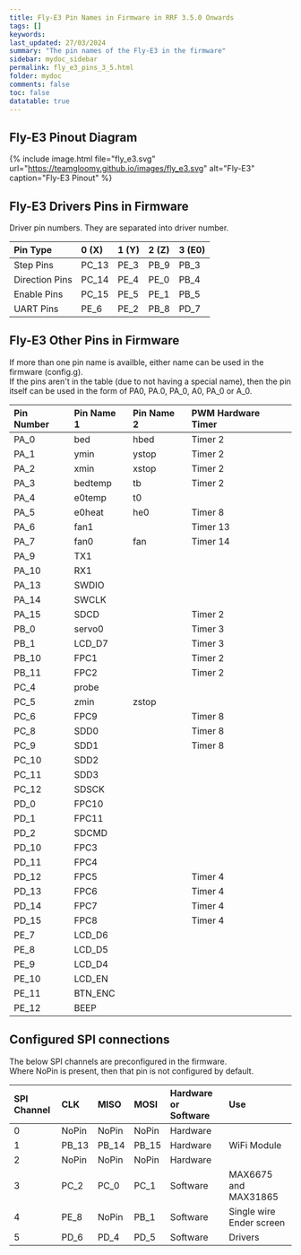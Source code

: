 ```yaml
---
title: Fly-E3 Pin Names in Firmware in RRF 3.5.0 Onwards
tags: []
keywords: 
last_updated: 27/03/2024
summary: "The pin names of the Fly-E3 in the firmware"
sidebar: mydoc_sidebar
permalink: fly_e3_pins_3_5.html
folder: mydoc
comments: false
toc: false
datatable: true
---
```


## Fly-E3 Pinout Diagram

{% include image.html file="fly_e3.svg" url="https://teamgloomy.github.io/images/fly_e3.svg" alt="Fly-E3" caption="Fly-E3 Pinout" %}

## Fly-E3 Drivers Pins in Firmware

Driver pin numbers. They are separated into driver number.

<div class="datatable-begin"></div>

|Pin Type|0 (X)|1 (Y)|2 (Z)|3 (E0)|
| :------------- |:-------------|:-------------|:-------------|:-------------|
|Step Pins|PC_13|PE_3|PB_9|PB_3|
|Direction Pins|PC_14|PE_4|PE_0|PB_4|
|Enable Pins|PC_15|PE_5|PE_1|PB_5|
|UART Pins|PE_6|PE_2|PB_8|PD_7|

<div class="datatable-end"></div>

## Fly-E3 Other Pins in Firmware

If more than one pin name is availble, either name can be used in the firmware (config.g).  
If the pins aren't in the table (due to not having a special name), then the pin itself can be used in the form of PA0, PA.0, PA_0, A0, PA_0 or A_0.  

<div class="datatable-begin"></div>

|Pin Number|Pin Name 1|Pin Name 2|PWM Hardware Timer|
| :------------- |:-------------|:-------------|:-------------|
|PA_0|bed|hbed|Timer 2|
|PA_1|ymin|ystop|Timer 2|
|PA_2|xmin|xstop|Timer 2|
|PA_3|bedtemp|tb|Timer 2|
|PA_4|e0temp|t0||
|PA_5|e0heat|he0|Timer 8|
|PA_6|fan1||Timer 13|
|PA_7|fan0|fan|Timer 14|
|PA_9|TX1|||
|PA_10|RX1|||
|PA_13|SWDIO|||
|PA_14|SWCLK|||
|PA_15|SDCD||Timer 2|
|PB_0|servo0||Timer 3|
|PB_1|LCD_D7||Timer 3|
|PB_10|FPC1||Timer 2|
|PB_11|FPC2||Timer 2|
|PC_4|probe|||
|PC_5|zmin|zstop||
|PC_6|FPC9||Timer 8|
|PC_8|SDD0||Timer 8|
|PC_9|SDD1||Timer 8|
|PC_10|SDD2|||
|PC_11|SDD3|||
|PC_12|SDSCK|||
|PD_0|FPC10|||
|PD_1|FPC11|||
|PD_2|SDCMD|||
|PD_10|FPC3|||
|PD_11|FPC4|||
|PD_12|FPC5||Timer 4|
|PD_13|FPC6||Timer 4|
|PD_14|FPC7||Timer 4|
|PD_15|FPC8||Timer 4|
|PE_7|LCD_D6|||
|PE_8|LCD_D5|||
|PE_9|LCD_D4|||
|PE_10|LCD_EN|||
|PE_11|BTN_ENC|||
|PE_12|BEEP|||

<div class="datatable-end"></div>

## Configured SPI connections

The below SPI channels are preconfigured in the firmware.  
Where NoPin is present, then that pin is not configured by default.  

<div class="datatable-begin"></div>

|SPI Channel| CLK | MISO | MOSI | Hardware or Software | Use |
| :------------- |:-------------|:-------------|:-------------|:-------------|:-------------|
|0|NoPin|NoPin|NoPin|Hardware||
|1|PB_13|PB_14|PB_15|Hardware|WiFi Module|
|2|NoPin|NoPin|NoPin|Hardware||
|3|PC_2|PC_0|PC_1|Software|MAX6675 and MAX31865|
|4|PE_8|NoPin|PB_1|Software|Single wire Ender screen|
|5|PD_6|PD_4|PD_5|Software|Drivers|

<div class="datatable-end"></div>
